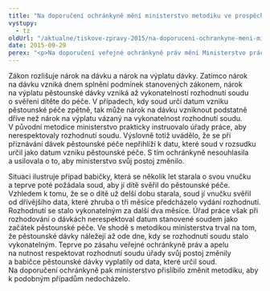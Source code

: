 ```yaml
---
title: "Na doporučení ochránkyně mění ministerstvo metodiku ve prospěch pěstounů"
vystupy:
  - tz
oldUrl: "/aktualne/tiskove-zpravy-2015/na-doporuceni-ochrankyne-meni-ministerstvo-metodiku-ve-prospech-pestounu"
date: 2015-09-29
perex: "<p>Na doporučení veřejné ochránkyně práv mění Ministerstvo práce a sociálních věcí metodiku k posuzování nároku na dávky pěstounské péče, aby zajistilo správný výklad zákona. Úřad práce ČR tak bude pěstounské dávky přiznávat již od data, ke kterému soud svěřil dítě pěstounům.</p>"
---
```


<!-- imported from the old website -->

<p>Zákon rozlišuje nárok na dávku a nárok na výplatu dávky. Zatímco nárok na dávku vzniká dnem splnění podmínek stanovených zákonem, nárok na výplatu pěstounské dávky vzniká až vykonatelností rozhodnutí soudu o svěření dítěte do péče. V případech, kdy soud určí datum vzniku pěstounské péče zpětně, tak může nárok na dávku vzniknout podstatně dříve než nárok na výplatu vázaný na vykonatelnost rozhodnutí soudu. V původní metodice ministerstvo prakticky instruovalo úřady práce, aby nerespektovaly rozhodnutí soudu. Výslovně totiž uvádělo, že se při přiznávání dávek pěstounské péče nepřihlíží k datu, které soud v rozsudku určil jako datum vzniku pěstounské péče. S tím ochránkyně nesouhlasila a usilovala o to, aby ministerstvo svůj postoj změnilo.</p><p>Situaci ilustruje případ babičky, která se několik let starala o svou vnučku a teprve poté požádala soud, aby jí dítě svěřil do pěstounské péče. Vzhledem k tomu, že se o dítě už delší dobu starala, soud jí vnučku svěřil od dřívějšího data, které zhruba o tři měsíce předcházelo vydání rozhodnutí. Rozhodnutí se stalo vykonatelným za další dva měsíce. Úřad práce však při rozhodování o dávkách nerespektoval datum stanovené soudem jako začátek pěstounské péče. Ve shodě s metodikou ministerstva trval na tom, že pěstounské dávky náležejí až ode dne, kdy se rozhodnutí soudu stalo vykonatelným. Teprve po zásahu veřejné ochránkyně práv a apelu na nutnost respektovat rozhodnutí soudu úřady svůj postoj změnily a babičce pěstounské dávky vyplatily od data, které určil soud. Na doporučení ochránkyně pak ministerstvo přislíbilo změnit metodiku, aby k podobným případům nedocházelo.</p>
